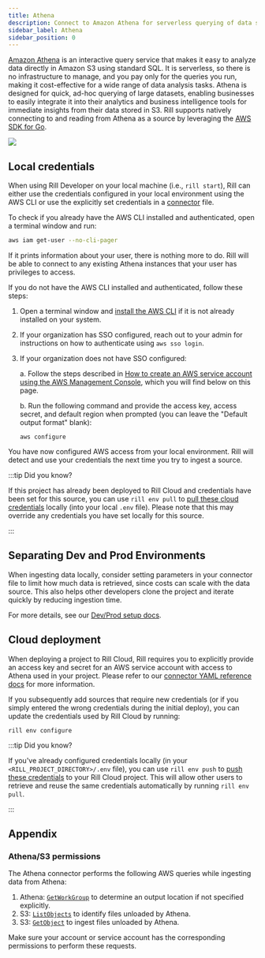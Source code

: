 ```yaml
---
title: Athena
description: Connect to Amazon Athena for serverless querying of data stored in S3
sidebar_label: Athena
sidebar_position: 0
---
```


<!-- WARNING: There are links to this page in source code. If you move it, find and replace the links and consider adding a redirect in docusaurus.config.js. -->

[Amazon Athena](https://docs.aws.amazon.com/athena/) is an interactive query service that makes it easy to analyze data directly in Amazon S3 using standard SQL. It is serverless, so there is no infrastructure to manage, and you pay only for the queries you run, making it cost-effective for a wide range of data analysis tasks. Athena is designed for quick, ad-hoc querying of large datasets, enabling businesses to easily integrate it into their analytics and business intelligence tools for immediate insights from their data stored in S3. Rill supports natively connecting to and reading from Athena as a source by leveraging the [AWS SDK for Go](https://aws.github.io/aws-sdk-go-v2/docs/).

<img src='/img/connect/connectors/athena/athena.png' class='centered' />
<br />

## Local credentials

When using Rill Developer on your local machine (i.e., `rill start`), Rill can either use the credentials configured in your local environment using the AWS CLI or use the explicitly set credentials in a [connector](/reference/project-files/connectors#athena) file.

To check if you already have the AWS CLI installed and authenticated, open a terminal window and run:
```bash
aws iam get-user --no-cli-pager
```
If it prints information about your user, there is nothing more to do. Rill will be able to connect to any existing Athena instances that your user has privileges to access.

If you do not have the AWS CLI installed and authenticated, follow these steps:

1. Open a terminal window and [install the AWS CLI](https://docs.aws.amazon.com/cli/latest/userguide/getting-started-install.html) if it is not already installed on your system.

2. If your organization has SSO configured, reach out to your admin for instructions on how to authenticate using `aws sso login`.

3. If your organization does not have SSO configured:

    a. Follow the steps described in [How to create an AWS service account using the AWS Management Console](./s3.md#how-to-create-an-aws-service-account-using-the-aws-management-console), which you will find below on this page.

    b. Run the following command and provide the access key, access secret, and default region when prompted (you can leave the "Default output format" blank):
    ```
    aws configure
    ```

You have now configured AWS access from your local environment. Rill will detect and use your credentials the next time you try to ingest a source.

:::tip Did you know?

If this project has already been deployed to Rill Cloud and credentials have been set for this source, you can use `rill env pull` to [pull these cloud credentials](/connect/credentials#rill-env-pull) locally (into your local `.env` file). Please note that this may override any credentials you have set locally for this source.

:::

## Separating Dev and Prod Environments

When ingesting data locally, consider setting parameters in your connector file to limit how much data is retrieved, since costs can scale with the data source. This also helps other developers clone the project and iterate quickly by reducing ingestion time.

For more details, see our [Dev/Prod setup docs](/connect/templating).

## Cloud deployment

When deploying a project to Rill Cloud, Rill requires you to explicitly provide an access key and secret for an AWS service account with access to Athena used in your project. Please refer to our [connector YAML reference docs](/reference/project-files/connectors#athena) for more information.

If you subsequently add sources that require new credentials (or if you simply entered the wrong credentials during the initial deploy), you can update the credentials used by Rill Cloud by running:
```
rill env configure
```

:::tip Did you know?

If you've already configured credentials locally (in your `<RILL_PROJECT_DIRECTORY>/.env` file), you can use `rill env push` to [push these credentials](/connect/credentials#rill-env-push) to your Rill Cloud project. This will allow other users to retrieve and reuse the same credentials automatically by running `rill env pull`.

:::

## Appendix

### Athena/S3 permissions
The Athena connector performs the following AWS queries while ingesting data from Athena:
1. Athena: [`GetWorkGroup`](https://docs.aws.amazon.com/athena/latest/APIReference/API_GetWorkGroup.html) to determine an output location if not specified explicitly.
2. S3: [`ListObjects`](https://docs.aws.amazon.com/AmazonS3/latest/API/API_ListObjects.html) to identify files unloaded by Athena.
3. S3: [`GetObject`](https://docs.aws.amazon.com/AmazonS3/latest/API/API_GetObject.html) to ingest files unloaded by Athena.

Make sure your account or service account has the corresponding permissions to perform these requests.
